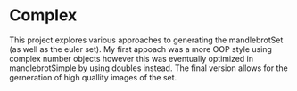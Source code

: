 # Complex
This project explores various approaches to generating the mandlebrotSet (as well as the euler set). 
My first appoach was a more OOP style using complex number objects however this was eventually optimized in mandlebrotSimple by using doubles instead. 
The final version allows for the gerneration of high quallity images of the set.
